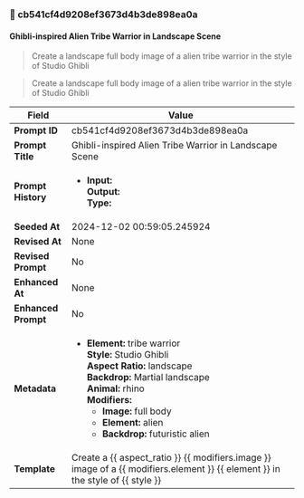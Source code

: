 

### 📜 cb541cf4d9208ef3673d4b3de898ea0a

#### Ghibli-inspired Alien Tribe Warrior in Landscape Scene

> Create a landscape full body image of a alien tribe warrior in the style of Studio Ghibli

> Create a landscape full body image of a alien tribe warrior in the style of Studio Ghibli

| Field          | Value                                                                                                                                                                      |
|----------------|----------------------------------------------------------------------------------------------------------------------------------------------------------------------------|
| **Prompt ID**  | cb541cf4d9208ef3673d4b3de898ea0a                                                                                                                                                            |
| **Prompt Title**  | Ghibli-inspired Alien Tribe Warrior in Landscape Scene                                                                                                                                                            |
| **Prompt History** | <ul><li>**Input:**  <br> **Output:**  <br> **Type:** </li></ul> |
| **Seeded At** | 2024-12-02 00:59:05.245924                                                                                                                                                   |
| **Revised At** | None                                                                                                                                                   |
| **Revised Prompt** | No                                                                                                                                                                      |
| **Enhanced At** | None                                                                                                                                                  |
| **Enhanced Prompt** | No                                                                                                                                                                    |
| **Metadata**   | <ul><li>**Element:** tribe warrior <br> **Style:** Studio Ghibli <br> **Aspect Ratio:** landscape <br> **Backdrop:** Martial landscape <br> **Animal:** rhino <br> **Modifiers:**<ul><li>**Image:** full body</li><li>**Element:** alien</li><li>**Backdrop:** futuristic alien</li></ul></li></ul> |
| **Template**   | Create a {{ aspect_ratio }} {{ modifiers.image }} image of a {{ modifiers.element }} {{ element }} in the style of {{ style }}                                                                                                                                           |


